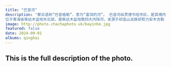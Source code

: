 ```yaml
---
title: "巴音河"
description: "蒙古语称“巴音格勒”，意为“富饶的河”。 巴音河纵贯德令哈市区，是其境内最大的河流，被称之为德令哈市的“母亲河”。它源出祁连山系哈尔拜山南坡，流经泽令沟、尕海、戈壁，最后注入克鲁克湖，全程200余公里。她无私地养育着世代居住在这里的各族人民，正是她的存在才使这座戈壁城市有了活力。站在柏树山上俯视全市，城在林中，水在林间，巴音河犹如森林中的一条河流，而人也仿佛是置身于林与水之间的精灵。
位于青海省柴达木盆地东北部，是柴达木盆地第四大内陆河，发源于祁连山支脉却荀力安木吉勒（野牛脊山），源头海拔5000m左右。"
image: http://photo.chachaphoto.uk/bayinhe.jpg
featured: false
date: 2024-09-01
albums: qinghai
---
```


## This is the full description of the photo.

